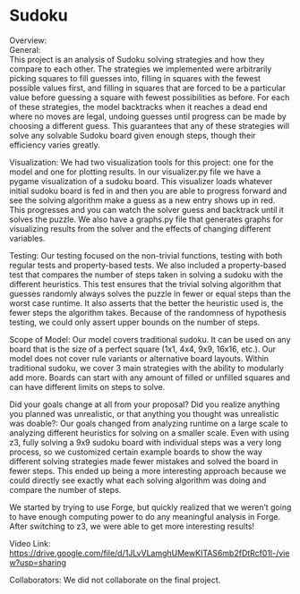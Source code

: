 # Sudoku

Overview: <br />
General:<br />
This project is an analysis of Sudoku solving strategies and how they compare to each other. The strategies we implemented were arbitrarily picking squares to fill guesses into, filling in squares with the fewest possible values first, and filling in squares that are forced to be a particular value before guessing a square with fewest possibilities as before. For each of these strategies, the model backtracks when it reaches a dead end where no moves are legal, undoing guesses until progress can be made by choosing a different guess. This guarantees that any of these strategies will solve any solvable Sudoku board given enough steps, though their efficiency varies greatly.

Visualization:
We had two visualization tools for this project: one for the model and one for plotting results. In our visualizer.py file we have a pygame visualization of a sudoku board. This visualizer loads whatever initial sudoku board is fed in and then you are able to progress forward and see the solving algorithm make a guess as a new entry shows up in red. This progresses and you can watch the solver guess and backtrack until it solves the puzzle. We also have a graphs.py file that generates graphs for visualizing results from the solver and the effects of changing different variables.

Testing: 
Our testing focused on the non-trivial functions, testing with both regular tests and property-based tests. We also included a property-based test that compares the number of steps taken in solving a sudoku with the different heuristics. This test ensures that the trivial solving algorithm that guesses randomly always solves the puzzle in fewer or equal steps than the worst case runtime. It also asserts that the better the heuristic used is, the fewer steps the algorithm takes. Because of the randomness of hypothesis testing, we could only assert upper bounds on the number of steps.  

Scope of Model:
Our model covers traditional sudoku. It can be used on any board that is the size of a perfect square (1x1, 4x4, 9x9, 16x16, etc.). Our model does not cover rule variants or alternative board layouts. Within traditional sudoku, we cover 3 main strategies with the ability to modularly add more. Boards can start with any amount of filled or unfilled squares and can have different limits on steps to solve. 

Did your goals change at all from your proposal? Did you realize anything you planned was unrealistic, or that anything you thought was unrealistic was doable?:
Our goals changed from analyzing runtime on a large scale to analyzing different heuristics for solving on a smaller scale. Even with using z3, fully solving a 9x9 sudoku board with individual steps was a very long process, so we customized certain example boards to show the way different solving strategies made fewer mistakes and solved the board in fewer steps. This ended up being a more interesting approach because we could directly see exactly what each solving algorithm was doing and compare the number of steps. 

We started by trying to use Forge, but quickly realized that we weren’t going to have enough computing power to do any meaningful analysis in Forge. After switching to z3, we were able to get more interesting results! 


Video Link: https://drive.google.com/file/d/1JLvVLamghUMewKITAS6mb2fDtRcf01l-/view?usp=sharing

Collaborators: We did not collaborate on the final project.
